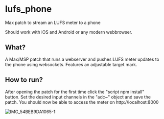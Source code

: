 # lufs_phone
Max patch to stream an LUFS meter to a phone

Should work with iOS and Android or any modern webbrowser.

## What?
A Max/MSP patch that runs a webserver and pushes LUFS meter updates to the phone using websockets.
Features an adjustable target mark.

## How to run?
After opening the patch for the first time click the "script npm install" button.
Set the desired input channels in the "adc~" object and save the patch.
You should now be able to access the meter on http://localhost:8000

![IMG_54BEB9DA1065-1](https://github.com/lucijan/lufs_phone/assets/101366/2604b7cd-3c8f-4b2a-9b8c-0552617b470b)

